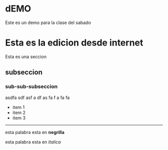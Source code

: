 # dEMO
Este es un demo para la clase del sabado

# Esta es la edicion desde internet

Esta es una seccion

## subseccion

### sub-sub-subseccion

asdfa sdf
asf a
  df
  as
  fa
  f
  a
  fa fa
  
- item 1
- item 2
- item 3

---

esta palabra esta en **negrilla**

esta palabra esta en *italica*

